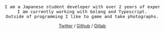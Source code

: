 <div align="center">
<pre>
I am a Japanese student developer with over 2 years of experience.
I am currently working with Golang and Typescript.
Outside of programming I like to game and take photographs.
</pre>

[Twitter](https://twitter.com/_pastc)
/
[Github](https://github.com/pastc)
/
[Gitlab](https://gitlab.com/paste)

</div>
